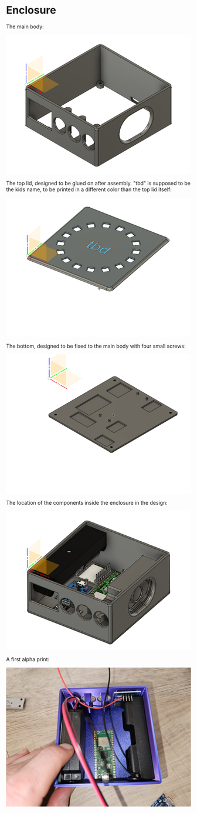 # Enclosure

The main body:

![Body](body.png)

The top lid, designed to be glued on after assembly. "tbd" is supposed to be the kids name, to be printed in a different color than the top lid itself:

![Top](top.png)

The bottom, designed to be fixed to the main body with four small screws:

![Bottom](bottom.png)

The location of the components inside the enclosure in the design:

![Body with Components](body_with_components.png)

A first alpha print:

![First Print](alpha_print.jpg)
